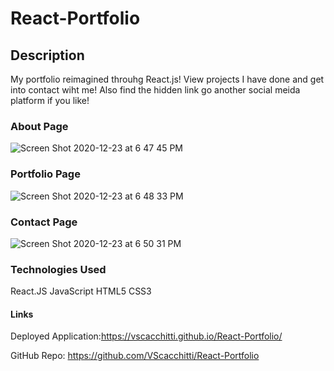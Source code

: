 # React-Portfolio

## Description
My portfolio reimagined throuhg React.js! View projects I have done and get into contact wiht me! Also find the hidden link go another social meida platform if you like!

### About Page
![Screen Shot 2020-12-23 at 6 47 45 PM](https://user-images.githubusercontent.com/67161794/103044653-5d00d280-454f-11eb-9298-9134cc451bb4.png)

### Portfolio Page
![Screen Shot 2020-12-23 at 6 48 33 PM](https://user-images.githubusercontent.com/67161794/103044690-7ace3780-454f-11eb-9b15-f700b2ce947e.png)

### Contact Page
![Screen Shot 2020-12-23 at 6 50 31 PM](https://user-images.githubusercontent.com/67161794/103044749-c385f080-454f-11eb-8f95-be3d6fb032cd.png)

### Technologies Used
React.JS
JavaScript
HTML5
CSS3

#### Links
Deployed Application:https://vscacchitti.github.io/React-Portfolio/

GitHub Repo: https://github.com/VScacchitti/React-Portfolio

